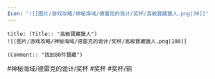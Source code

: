 ```yaml
---
Icon: "![[图片/游戏攻略/神秘海域/德雷克的诡计/奖杯/高級寶藏獵人.png|30]]"
---
```

```ad-common-bronze-trophy
title: (Title:: "高級寶藏獵人")
![[图片/游戏攻略/神秘海域/德雷克的诡计/奖杯/高級寶藏獵人.png|100]]

(Comment:: "找到80件寶藏")
```

#神秘海域/德雷克的诡计/奖杯 #奖杯 #奖杯/铜
